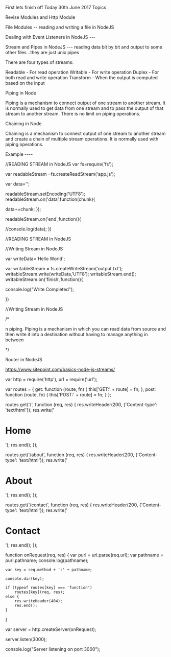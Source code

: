 First lets finish off Today 30th June 2017 Topics 

Revise Modules and Http Module

File Modules  -- reading and writing a  file in NodeJS

Dealing with Event Listeners in NodeJS  ---

Stream and Pipes in NodeJS ---  reading data bit by bit and output to some other files ..they are just unix pipes




There are four types of streams:

Readable - For read operation
Writable - For write operation
Duplex - For both read and write operation
Transform - When the output is computed based on the input

Piping in Node

Piping is a mechanism to connect output of one stream to another stream. It is normally used to get data from one stream and to pass the output of that stream to another stream. There is no limit on piping operations.

Chaining in Node

Chaining is a mechanism to connect output of one stream to another stream and create a chain of multiple stream operations. It is normally used with piping operations.​

Example ---- 

//READING STREAM in NodeJS
var fs=require('fs');

var readableStream =fs.createReadStream('app.js');

var data='';

readableStream.setEncoding('UTF8');
readableStream.on('data',function(chunk){


data+=chunk;
});

readableStream.on('end',function(){


//console.log(data);
})

//READING STREAM in NodeJS


//Writing Stream in NodeJS

var writeData='Hello World';

var writableStream = fs.createWriteStream('output.txt');
writableStream.write(writeData,'UTF8');
writableStream.end();
writableStream.on('finish',function(){

console.log("Write Completed");

})

//Writing Stream in NodeJS

/*

n piping.
 Piping is a mechanism in which you can read data from source and then 
 write it into a destination without having to manage anything in between

*/​





Router in NodeJS 

https://www.sitepoint.com/basics-node-js-streams/​


 
var http = require('http'),
    url = require('url');
    
var routes = { 
    get: function (route, fn) {
        this['GET:' + route] = fn;
    },
    post: function (route, fn) {
        this['POST:' + route] = fn;
    }
};

routes.get('/', function (req, res) {
	res.writeHeader(200, {'Content-type': 'text/html'});
    res.write('<h1>Home</h1>');
    res.end();
});

routes.get('/about', function (req, res) {
	res.writeHeader(200, {'Content-type': 'text/html'});
    res.write('<h1>About</h1>');
    res.end();
});

routes.get('/contact', function (req, res) {
	res.writeHeader(200, {'Content-type': 'text/html'});
    res.write('<h1>Contact</h1>');
    res.end();
});

function onRequest(req, res) {
    var purl = url.parse(req.url);
    var pathname = purl.pathname;
    console.log(pathname);
    
    var key = req.method + ':' + pathname;
    
    console.dir(key);
    
    if (typeof routes[key] === 'function')
        routes[key](req, res);
    else {
        res.writeHeader(404);
        res.end();
    }
}

var server = http.createServer(onRequest);

server.listen(3000);

console.log("Server listening on port 3000");

​





